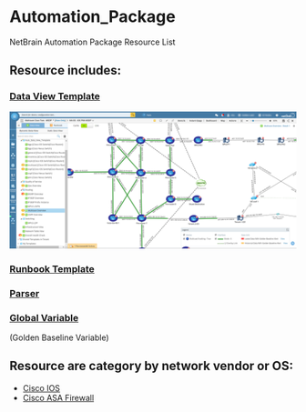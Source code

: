 # Automation_Package
NetBrain Automation Package Resource List

## Resource includes:

### [Data View Template](https://www.netbraintech.com/docs/ie80/help/index.html?data-view.htm)

![alt text](https://github.com/NetBrainAPI/Automation_Package/blob/master/images/dvt.png "NetBrain Data View")

### [Runbook Template](https://www.netbraintech.com/docs/ie80/help/index.html?using-runbook.htm)


### [Parser](https://www.netbraintech.com/docs/ie80/help/index.html?parser-library.htm)

### [Global Variable](https://www.netbraintech.com/docs/ie80/help/index.html?golden-baseline.htm)
(Golden Baseline Variable)

## Resource are category by network vendor or OS:
* [Cisco IOS](https://kcgit.netbraintech.com/NEATeam/Team_Resource/blob/master/jump_start/Auto_DVT/KC_CBR_Package/resource_list/vendor_list/cisco_ios.md)
* [Cisco ASA Firewall](https://kcgit.netbraintech.com/NEATeam/Team_Resource/blob/master/jump_start/Auto_DVT/KC_CBR_Package/resource_list/vendor_list/cisco_asa_firewall.md)